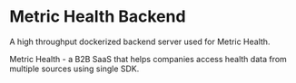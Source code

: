 # Metric Health Backend

A high throughput dockerized backend server used for Metric Health.

Metric Health - a B2B SaaS that helps companies access health data from multiple sources using single SDK.

